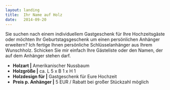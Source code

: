 ```yaml
---
layout: landing
title:  Ihr Name auf Holz
date:   2014-09-20
---
```


Sie suchen nach einem individuellem Gastgeschenk für Ihre Hochzeitsgäste oder möchten Ihr Geburtstagsgeschenk um einen persönlichen Anhänger erweitern? Ich fertige Ihnen persönliche Schlüsselanhänger aus Ihrem Wunschholz. Schicken Sie mir einfach Ihre Gästeliste oder den Namen, der auf dem Anhänger stehen darf. 

* **Holzart \|** Amerikanischer Nussbaum
* **Holzgröße \|** ca. L 5 x B 1 x H 1
* **Holzdesign für \|** Gastgeschenk für Eure Hochzeit
* **Preis p. Anhänger \|** 5 EUR / Rabatt bei großer Stückzahl möglich
